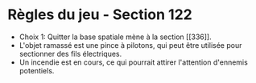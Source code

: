 # Règles du jeu - Section 122

- Choix 1: Quitter la base spatiale mène à la section [[336]].
- L'objet ramassé est une pince à pilotons, qui peut être utilisée pour sectionner des fils électriques.
- Un incendie est en cours, ce qui pourrait attirer l'attention d'ennemis potentiels.